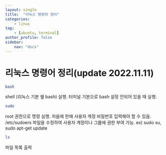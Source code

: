 ```yaml
---
layout: single
title:  "리눅스 명령어 정리"
categories: 
    - linux
tag:
    - [ubuntu, terminal]    
author_profile: false
sidebar:
    nav: "docs"
---
```


# 리눅스 명령어 정리(update 2022.11.11)
```bash
bash
```
shell (리눅스 기본 쉘 bash) 실행. 터미널 기본으로 bash 설정 안되어 있을 때 실행.

```bash
sudo
```
root 권한으로 명령 실행. 처음에 한해 사용자 계정 비밀번호 입력해야 할 수 있음.
/etc/sudoers 파일을 수정하여 사용자 계정이나 그룹에 권한 부여 가능.
ex) sudo su, sudo apt-get update

```bash
ls
```
파일 목록 출력

